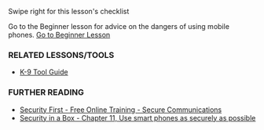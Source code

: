 [Title]: # (What now?)
[Order]: # (12)

Swipe right for this lesson's checklist

Go to the Beginner lesson for advice on the dangers of using mobile phones.
[Go to Beginner Lesson](umbrella://lesson/mobile-phones/0)

### RELATED LESSONS/TOOLS

*   [K-9 Tool Guide](umbrella://lesson/k9-&-apg)

### FURTHER READING

* 	[Security First - Free Online Training - Secure Communications](https://advocacyassembly.org/en/partners/securityfirst/) 
*   [Security in a Box - Chapter 11, Use smart phones as securely as possible](https://securityinabox.org/en/guide/smartphones)
